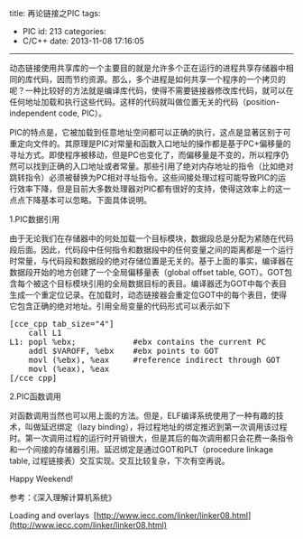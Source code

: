 title: 再论链接之PIC
tags:
  - PIC
id: 213
categories:
  - C/C++
date: 2013-11-08 17:16:05
---

动态链接使用共享库的一个主要目的就是允许多个正在运行的进程共享存储器中相同的库代码，因而节约资源。那么，多个进程是如何共享一个程序的一个拷贝的呢？一种比较好的方法就是编译库代码，使得不需要链接器修改库代码，就可以在任何地址加载和执行这些代码。这样的代码就叫做位置无关的代码（position-independent code, PIC）。

PIC的特点是，它被加载到任意地址空间都可以正确的执行，这点是显著区别于可重定向文件的。其原理是PIC对常量和函数入口地址的操作都是基于PC+偏移量的寻址方式。即使程序被移动，但是PC也变化了，而偏移量是不变的，所以程序仍然可以找到正确的入口地址或者常量。那些引用了绝对内存地址的指令（比如绝对跳转指令）必须被替换为PC相对寻址指令。这些间接处理过程可能导致PIC的运行效率下降，但是目前大多数处理器对PIC都有很好的支持，使得这效率上的这一点点下降基本可以忽略。下面具体说明。

<!--more-->

1.PIC数据引用

由于无论我们在存储器中的何处加载一个目标模块，数据段总是分配为紧随在代码段后面。因此，代码段中任何指令和数据段中的任何变量之间的距离都是一个运行时常量，与代码段和数据段的绝对存储位置是无关的。基于上面的事实，编译器在数据段开始的地方创建了一个全局偏移量表（global offset table, GOT）。GOT包含每个被这个目标模块引用的全局数据目标的表目。编译器还为GOT中每个表目生成一个重定位记录。在加载时，动态链接器会重定位GOT中的每个表目，使得它包含正确的绝对地址。引用全局变量的代码形式可以表示如下
<pre>[cce_cpp tab_size="4"]
    call L1
L1: popl %ebx;            #ebx contains the current PC
    addl $VAROFF, %ebx    #ebx points to GOT
    movl (%ebx), %eax     #reference indirect through GOT
    movl (%eax), %eax
[/cce_cpp]</pre>
2.PIC函数调用

对函数调用当然也可以用上面的方法。但是，ELF编译系统使用了一种有趣的技术，叫做延迟绑定（lazy binding），将过程地址的绑定推迟到第一次调用该过程时。第一次调用过程的运行时开销很大，但是其后的每次调用都只会花费一条指令和一个间接的存储器引用。延迟绑定是通过GOT和PLT（procedure linkage table, 过程链接表）交互实现。交互比较复杂，下次有空再说。

Happy Weekend!

参考：《深入理解计算机系统》

Loading and overlays  [http://www.iecc.com/linker/linker08.html](http://www.iecc.com/linker/linker08.html)